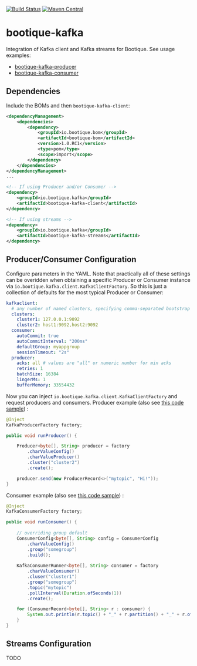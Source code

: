 <!--
  Licensed to ObjectStyle LLC under one
  or more contributor license agreements.  See the NOTICE file
  distributed with this work for additional information
  regarding copyright ownership.  The ObjectStyle LLC licenses
  this file to you under the Apache License, Version 2.0 (the
  "License"); you may not use this file except in compliance
  with the License.  You may obtain a copy of the License at

    http://www.apache.org/licenses/LICENSE-2.0

  Unless required by applicable law or agreed to in writing,
  software distributed under the License is distributed on an
  "AS IS" BASIS, WITHOUT WARRANTIES OR CONDITIONS OF ANY
  KIND, either express or implied.  See the License for the
  specific language governing permissions and limitations
  under the License.
  -->

[![Build Status](https://travis-ci.org/bootique/bootique-kafka.svg)](https://travis-ci.org/bootique/bootique-kafka)
[![Maven Central](https://img.shields.io/maven-central/v/io.bootique.kafka/bootique-kafka.svg?colorB=brightgreen)](https://search.maven.org/artifact/io.bootique.kafka/bootique-kafka/)

# bootique-kafka

Integration of Kafka client and Kafka streams for Bootique. See usage examples:

* [bootique-kafka-producer](https://github.com/bootique-examples/bootique-kafka-producer)
* [bootique-kafka-consumer](https://github.com/bootique-examples/bootique-kafka-consumer)

## Dependencies

Include the BOMs and then ```bootique-kafka-client```:
```xml
<dependencyManagement>
    <dependencies>
        <dependency>
            <groupId>io.bootique.bom</groupId>
            <artifactId>bootique-bom</artifactId>
            <version>1.0.RC1</version>
            <type>pom</type>
            <scope>import</scope>
        </dependency>
    </dependencies>
</dependencyManagement>
...

<!-- If using Producer and/or Consumer -->
<dependency>
	<groupId>io.bootique.kafka</groupId>
	<artifactId>bootique-kafka-client</artifactId>
</dependency>

<!-- If using streams -->
<dependency>
	<groupId>io.bootique.kafka</groupId>
	<artifactId>bootique-kafka-streams</artifactId>
</dependency>
```


## Producer/Consumer Configuration

Configure parameters in the YAML. Note that practically all of these settings can be overidden when obtaining a 
specific Producer or Consumer instance via ```io.bootique.kafka.client.KafkaClientFactory```. So this is just a 
collection of defaults for the most typical Producer or Consumer:

```yaml
kafkaclient:
  # any number of named clusters, specifying comma-separated bootstrap Kafka servers for each.
  clusters:
    cluster1: 127.0.0.1:9092
    cluster2: host1:9092,host2:9092
  consumer:
    autoCommit: true
    autoCommitInterval: "200ms"
    defaultGroup: myappgroup
    sessionTimeout: "2s"
  producer:
    acks: all # values are "all" or numeric number for min acks
    retries: 1
    batchSize: 16384
    lingerMs: 1
    bufferMemory: 33554432
```

Now you can inject ```io.bootique.kafka.client.KafkaClientFactory``` and request producers and consumers. Producer 
example (also see [this code sample](https://github.com/bootique-examples/bootique-kafka-producer)) :
```java
@Inject
KafkaProducerFactory factory;

public void runProducer() {

    Producer<byte[], String> producer = factory
        .charValueConfig()
        .charValueProducer()
        .cluster("cluster2")
        .create();

    producer.send(new ProducerRecord<>("mytopic", "Hi!"));
}
```

Consumer example (also see [this code sample](https://github.com/bootique-examples/bootique-kafka-consumer)) :
```java
@Inject
KafkaConsumerFactory factory;

public void runConsumer() {
    
    // overriding group default
    ConsumerConfig<byte[], String> config = ConsumerConfig
        .charValueConfig()
        .group("somegroup")
        .build();
    
    KafkaConsumerRunner<byte[], String> consumer = factory
        .charValueConsumer()
        .cluser("cluster1")
        .group("somegroup")
        .topic("mytopic")
        .pollInterval(Duration.ofSeconds(1))
        .create();

    for (ConsumerRecord<byte[], String> r : consumer) {
        System.out.println(r.topic() + "_" + r.partition() + "_" + r.offset() + ": " + r.value());
    }
}
```

## Streams Configuration

TODO